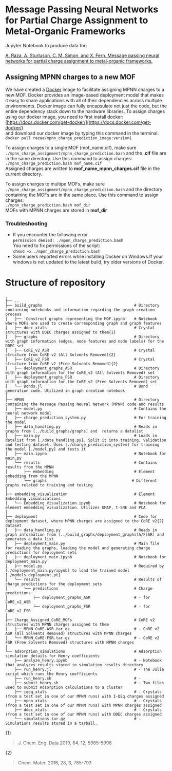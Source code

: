 # Message Passing Neural Networks for Partial Charge Assignment to Metal-Organic Frameworks

Jupyter Notebook to produce data for:

[A. Raza, A. Sturluson, C. M. Simon, and X. Fern. Message passing neural networks for partial charge assignment to metal-organic frameworks.](https://chemrxiv.org/articles/Message_Passing_Neural_Networks_for_Partial_Charge_Assignment_to_Metal-Organic_Frameworks/12298487)

## Assigning MPNN charges to a new MOF 
We have created a [Docker](https://www.docker.com/why-docker) image to facilitate assigning MPNN charges to a new MOF. Docker provides an image-based deployment model that makes it easy to share applications with all of their dependencies across multiple environments. Docker image can fully encapsulate not just the code, but the entire dependency stack down to the hardware libraries. 
To assign charges using our docker image, you need to first install docker:  
[https://docs.docker.com/get-docker/](https://docs.docker.com/get-docker/)  
and download our docker image by typing this command in the terminal:  
`docker pull razaa/mpnn_charge_prediction_image:version1`  

To assign charges to a single MOF (mof_name.cif), make sure `./mpnn_charge_assignment/mpnn_charge_prediction.bash` and the **.cif** file are in the same directory. Use this command to assign charges:  
`./mpnn_charge_prediction.bash mof_name.cif`  
Assigned charges are written to **mof_name_mpnn_charges.cif** file in the current directory.  

To assign charges to multipe MOFs, make sure `./mpnn_charge_assignment/mpnn_charge_prediction.bash` and the directory containing the MOFs are in the same place. Use this command to assign charges:  
`./mpnn_charge_prediction.bash mof_dir`  
MOFs with MPNN charges are stored in **mof_dir**

### Troubleshooting
- If you encounter the following error  
```permission denied: ./mpnn_charge_prediction.bash```  
You need to fix permissions of the script:  
`chmod +x ./mpnn_charge_prediction.bash`  
- Some users reported errors while installing Docker on Windows.If your windows is not updated to the latest build, try older versions of Docker.




# Structure of repository
```
.
├── ..
├── build_graphs                                        # Directory containing notebooks and information regarding the graph creation process
│   ├── 'Construct graphs representing the MOF.ipynb'   # Notebook where MOFs are used to create corresponding graph and graph features
│   ├── ddec_xtals                                      # Crystal structures with DDEC charges assigned to them{1}
│   ├── graphs                                          # Directory with graph information (edges, node features and node labels) for the DDEC set
│   ├── CoRE_v2_ASR                                     # Crystal structure from CoRE v2 (All Solvents Removed){2}
│   ├── CoRE_v2_FSR                                     # Crystal structure from CoRE v2 (Free Solvents Removed){2}
│   ├── deployment_graphs_ASR                           # Directory with graph information for the CoRE_v2 (All Solvents Removed) set
│   ├── deployment_graphs_FSR                           # Directory with graph information for the CoRE_v2 (Free Solvents Removed) set
│   └── Bonds.jl                                        # Bond generation code. Utilized in graph creation notebook
│
├── MPNN                                                # Directory containing the Message Passing Neural Network (MPNN) code and results
│   ├── model.py                                        # Contains the neural network model 
│   ├── charge_prediction_system.py                     # For training the model
│   ├── data_handling.py                                # Reads in graphs from [../build_graphs/graphs] and  returns a datalist
│   ├── main.py                                         # Loads in datalist from [./data_handling.py]. Split it into training, validation and testing dataset. Uses [./charge_prediction_system] for training the model [./model.py] and tests it
│   ├── main.ipynb                                      # Notebook for main.py
│   └── results                                         # Contains results from the MPNN
│       ├── embedding                                   # Element embedding from the MPNN
│       └── graphs                                     # Different graphs related to training and testing
│
├── embedding_visualization                             # Element Embedding visualizations
│   └── Embedding_Visualization.ipynb                   # Notebook for element embedding visualization. Utilizes UMAP, t-SNE and PCA
│
├── deployment                                          # Code for deployment dataset, where MPNN charges are assigned to the CoRE v2{2} dataset
│   ├── data_handling.py                                # Reads in graph information from [../build_graphs/deployment_graphs[A/F]SR] and generates a data list
│   ├── deployment_main.py                              # Main file for reading the graphs, loading the model and generating charge predictions for deployment sets
│   ├── deployment_main.ipynb                           # Notebook for deployment_main.py
│   ├── model.py                                        # Required by [./deployment_main.py/ipynb] to load the trained model [./models_deployment.pt]  
│   └── results                                         # Results of charge predictions for the deployment sets
│       └── predictions                                 # Charge predictions
│           ├── deployment_graphs_ASR                   # - for CoRE_v2_ASR
│           └── deployment_graphs_FSR                   # - for CoRE_v2_FSR
│
├── Charge_Assigned_CoRE_MOFs                           # CoRE v2 structures with MPNN charges assigned to them
│   ├── MPNN_CoRE-ASR.tar.gz                            # - CoRE v2 ASR (All Solvents Removed) structures with MPNN charges
│   └── MPNN_CoRE-FSR.tar.gz                            # - CoRE v2 FSR (Free Solvents Removed) structures with MPNN charges
│
└── adsorption_simulations                              # Adsorption simulation details for Henry coefficients
    ├── analyze_henry.ipynb                             # - Notebook that analyzes results stored in simulation results directory
    ├── run_henry.jl                                    # - The Julia script which runs the Henry coefficients
    ├── run_henry.sh                                    # - 
    ├── submit_henry.sh                                 # - Two files used to submit Adsorption calculations to a cluster
    ├── iqeq_xtals                                      # - Crystals (from a test set in one of our MPNN runs) with I-QEq charges assigned
    ├── mpnn_xtals                                      # - Crystals (from a test set in one of our MPNN runs) with MPNN charges assigned
    ├── ddec_xtals                                      # - Crystals (from a test set in one of our MPNN runs) with DDEC charges assigned
    └── simulations.tar.gz                              # - Simulations results stored in a tarball.
```

{1}
> J. Chem. Eng. Data 2019, 64, 12, 5985-5998

{2}
> Chem. Mater. 2016, 28, 3, 785-793

